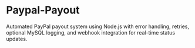 # Paypal-Payout
Automated PayPal payout system using Node.js with error handling, retries, optional MySQL logging, and webhook integration for real-time status updates.
